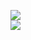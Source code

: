 [![](https://img.shields.io/badge/Made%20With-Github%20Spray-lightgrey.svg?style=for-the-badge&logo=github)](https://github.com/Annihil/github-spray#16606)  
[![](https://i.imgur.com/2DrTn0Z.gif)](https://github.com/Annihil/github-spray)